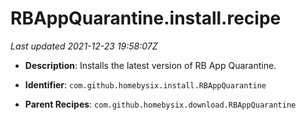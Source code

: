 # RBAppQuarantine.install.recipe

_Last updated 2021-12-23 19:58:07Z_

- **Description**: Installs the latest version of RB App Quarantine.

- **Identifier**: `com.github.homebysix.install.RBAppQuarantine`

- **Parent Recipes**: `com.github.homebysix.download.RBAppQuarantine`